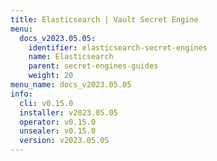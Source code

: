 ```yaml
---
title: Elasticsearch | Vault Secret Engine
menu:
  docs_v2023.05.05:
    identifier: elasticsearch-secret-engines
    name: Elasticsearch
    parent: secret-engines-guides
    weight: 20
menu_name: docs_v2023.05.05
info:
  cli: v0.15.0
  installer: v2023.05.05
  operator: v0.15.0
  unsealer: v0.15.0
  version: v2023.05.05
---
```


